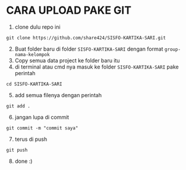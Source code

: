 # CARA UPLOAD PAKE GIT
1. clone dulu repo ini
```
git clone https://github.com/share424/SISFO-KARTIKA-SARI.git
```
2. Buat folder baru di folder ```SISFO-KARTIKA-SARI``` dengan format ```group-nama-kelompok```
3. Copy semua data project ke folder baru itu
4. di terminal atau cmd nya masuk ke folder ```SISFO-KARTIKA-SARI``` pake perintah
```
cd SISFO-KARTIKA-SARI
```
5. add semua filenya dengan perintah
```
git add .
```
6. jangan lupa di commit
```
git commit -m "commit saya"
```
7. terus di push
```
git push
```
8. done :)

